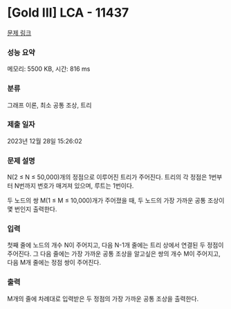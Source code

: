 # [Gold III] LCA - 11437 

[문제 링크](https://www.acmicpc.net/problem/11437) 

### 성능 요약

메모리: 5500 KB, 시간: 816 ms

### 분류

그래프 이론, 최소 공통 조상, 트리

### 제출 일자

2023년 12월 28일 15:26:02

### 문제 설명

<p>N(2 ≤ N ≤ 50,000)개의 정점으로 이루어진 트리가 주어진다. 트리의 각 정점은 1번부터 N번까지 번호가 매겨져 있으며, 루트는 1번이다.</p>

<p>두 노드의 쌍 M(1 ≤ M ≤ 10,000)개가 주어졌을 때, 두 노드의 가장 가까운 공통 조상이 몇 번인지 출력한다.</p>

### 입력 

 <p>첫째 줄에 노드의 개수 N이 주어지고, 다음 N-1개 줄에는 트리 상에서 연결된 두 정점이 주어진다. 그 다음 줄에는 가장 가까운 공통 조상을 알고싶은 쌍의 개수 M이 주어지고, 다음 M개 줄에는 정점 쌍이 주어진다.</p>

### 출력 

 <p>M개의 줄에 차례대로 입력받은 두 정점의 가장 가까운 공통 조상을 출력한다.</p>


